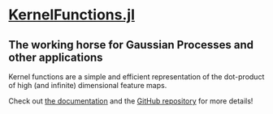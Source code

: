 # [KernelFunctions.jl](https://github.com/JuliaGaussianProcesses/KernelFunctions.jl/)

## The working horse for Gaussian Processes and other applications

Kernel functions are a simple and efficient representation of the dot-product of high (and infinite) dimensional feature maps.

Check out [the documentation](https://juliagaussianprocesses.github.io/KernelFunctions.jl/) and the [GitHub repository](https://github.com/JuliaGaussianProcesses/KernelFunctions.jl/) for more details!
